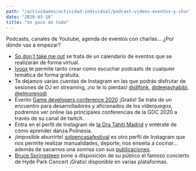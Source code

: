 ```yaml
---
path: "/actividades/actividad-individual/podcast-videos-eventos-y-charlas"
date: "2020-03-18"
title: "Un poco de todo"
---
```


Podcasts, canales de Youtube, agenda de eventos con charlas... ¿Por dónde vas a empezar? 

- [So don´t take me out](https://www.notion.so/So-don-t-take-me-out-3fd57cd54ca44faabda7dff71548fac6) se trata de un calendario de eventos que se realizarán de forma virtual.
- [Ivoox](https://www.ivoox.com/) te permite tanto crear como escuchar podcasts de cualquier temática de forma gratuita.
- Te dejamos varias cuentas de Instagram en las que podrás disfrutar de sesiones de DJ en streaming, ¡no te lo pierdas! [@djfonk](https://www.instagram.com/djfonk/), [@deejayhabibi](https://www.instagram.com/deejayhabibi/), [@elmorenodj](https://www.instagram.com/elmorenodj/)
- Evento [Game developers conference 2020](https://m.twitch.tv/gdc/profile) ¡Gratis! Se trata de un encuentro para desarrolladores y aficionados de los videojuegos, podremos ver online las principales conferencias de la GDC 2020 a través de su canal de twitch.
- Entra en el perfil de Instagram de [Ia Ora Tahiti Madrid](https://www.instagram.com/iaoratahitimad/) y entérate de cómo aprender danza Polinesia.
- ¡Imposible aburrirte! [soloencasafestival](https://www.instagram.com/soloencasafestival/) es otro perfil de Instagram que nos permite realizar manualidades, deporte, nos enseña a cocinar… además de sacarnos una sonrisa con sus [publicaciones](https://www.instagram.com/p/B99NVU-iczL/).
- [Bruce Springsteen](https://bspringsteen.lnk.to/LondonCallingConcert) pone a disposición de su público el famoso concierto de Hyde Park Concert ¡Gratis! disponible en varias plataformas.
